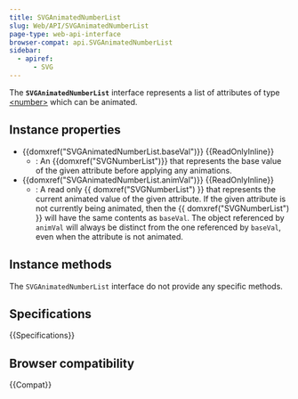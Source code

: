 ```yaml
---
title: SVGAnimatedNumberList
slug: Web/API/SVGAnimatedNumberList
page-type: web-api-interface
browser-compat: api.SVGAnimatedNumberList
sidebar:
  - apiref:
      - SVG
---
```


The **`SVGAnimatedNumberList`** interface represents a list of attributes of type [\<number>](/en-US/docs/Web/SVG/Guides/Content_type#number) which can be animated.

## Instance properties

- {{domxref("SVGAnimatedNumberList.baseVal")}} {{ReadOnlyInline}}
  - : An {{domxref("SVGNumberList")}} that represents the base value of the given attribute before applying any animations.
- {{domxref("SVGAnimatedNumberList.animVal")}} {{ReadOnlyInline}}
  - : A read only {{ domxref("SVGNumberList") }} that represents the current animated value of the given attribute. If the given attribute is not currently being animated, then the {{ domxref("SVGNumberList") }} will have the same contents as `baseVal`. The object referenced by `animVal` will always be distinct from the one referenced by `baseVal`, even when the attribute is not animated.

## Instance methods

The `SVGAnimatedNumberList` interface do not provide any specific methods.

## Specifications

{{Specifications}}

## Browser compatibility

{{Compat}}
